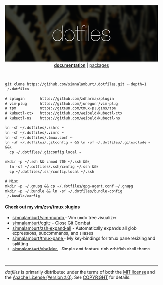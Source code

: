 <p align=center>
  <a href="https://github.com/simnalamburt">
    <img alt="dotfiles" src="https://raw.githubusercontent.com/simnalamburt/i/master/.dotfiles/logo.png">
  </a>
  <br>
  <b><a href="docs/">documentation</a></b> | <a href="packages/">packages</a>
</p>

<br>

```shell
git clone https://github.com/simnalamburt/.dotfiles.git --depth=1 ~/.dotfiles

# zplugin       https://github.com/zdharma/zplugin
# vim-plug      https://github.com/junegunn/vim-plug
# tpm           https://github.com/tmux-plugins/tpm
# kubectl-ctx   https://github.com/weibeld/kubectl-ctx
# kubectl-ns    https://github.com/weibeld/kubectl-ns

ln -sf ~/.dotfiles/.zshrc ~
ln -sf ~/.dotfiles/.vimrc ~
ln -sf ~/.dotfiles/.tmux.conf ~
ln -sf ~/.dotfiles/.gitconfig ~ && ln -sf ~/.dotfiles/.gitexclude ~ &&\
  cp ~/.dotfiles/.gitconfig.local ~

mkdir -p ~/.ssh && chmod 700 ~/.ssh &&\
  ln -sf ~/.dotfiles/.ssh/config ~/.ssh &&\
  cp ~/.dotfiles/.ssh/config.local ~/.ssh

# Misc
mkdir -p ~/.gnupg && cp ~/.dotfiles/gpg-agent.conf ~/.gnupg
mkdir -p ~/.bundle && ln -sf ~/.dotfiles/bundle-config ~/.bundle/config
```

#### Check out my vim/zsh/tmux plugins
- [simnalamburt/vim-mundo     ](https://github.com/simnalamburt/vim-mundo) - Vim undo tree visualizer
- [simnalamburt/cgitc         ](https://github.com/simnalamburt/cgitc) - Close Git Combat
- [simnalamburt/zsh-expand-all](https://github.com/simnalamburt/zsh-expand-all) - Automatically expands all glob expressions, subcommands, and aliases
- [simnalamburt/tmux-pane     ](https://github.com/simnalamburt/tmux-pane) - My key-bindings for tmux pane resizing and splitting
- [simnalamburt/shellder      ](https://github.com/simnalamburt/shellder) - Simple and feature-rich zsh/fish shell theme

<br>

--------
*dotfiles* is primarily distributed under the terms of both the [MIT license]
and the [Apache License (Version 2.0)]. See [COPYRIGHT] for details.

[MIT license]: LICENSE-MIT
[Apache License (Version 2.0)]: LICENSE-APACHE
[COPYRIGHT]: COPYRIGHT
